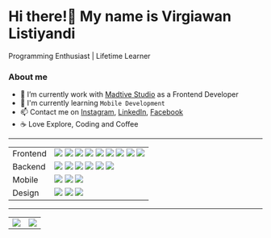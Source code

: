 # Hi there!👋 My name is Virgiawan Listiyandi

Programming Enthusiast | Lifetime Learner

### About me

- 🚀 I’m currently work with <a href="https://www.madtive.com">Madtive Studio</a> as a Frontend Developer
- 🌱 I'm currently learning `Mobile Development`
- 📫 Contact me on <a href="https://www.instagram.com/virgiawan.ly">Instagram</a>, <a href="https://www.linkedin.com/in/virgiawanly/">LinkedIn</a>, <a href="https://www.facebook.com/virgiawanly">Facebook</a>
- ☕ Love Explore, Coding and Coffee

<hr>

<table>
  <tr>
    <td>Frontend</td>
    <td>
      <img src="https://img.shields.io/badge/JavaScript-F7DF1E?style=flat&logo=javascript&logoColor=black">
      <img src="https://img.shields.io/badge/TypeScript-007ACC?style=flat&logo=typescript&logoColor=white">
      <img src="https://img.shields.io/badge/React-20232A?style=flat&logo=react&logoColor=61DAFB">
      <img src="https://img.shields.io/badge/Vue-43853D.svg?style=flat&logo=vuedotjs&logoColor=white">
      <img src="https://img.shields.io/badge/Vite-646CFF.svg?style=flat&logo=Vite&logoColor=white">
      <img src="https://img.shields.io/badge/Astro-E34F26?style=flat&logo=astro&logoColor=white">
      <img src="https://img.shields.io/badge/jQuery-0769AD?style=flat&logo=jquery&logoColor=white">
      <img src="https://img.shields.io/badge/Bootstrap-563D7C?style=flat&logo=bootstrap&logoColor=white">
      <img src="https://img.shields.io/badge/Tailwind_CSS-38B2AC?style=flat&logo=tailwind-css&logoColor=white">
    </td>
  </tr>
  <tr>
    <td>Backend</td>
    <td>
      <img src="https://img.shields.io/badge/PHP-777BB4?style=flat&logo=php&logoColor=white">
      <img src="https://img.shields.io/badge/Laravel-FF2D20?style=flat&logo=laravel&logoColor=white">
      <img src="https://img.shields.io/badge/Express.js-121011?style=flat&logo=Express&logoColor=white">
      <img src="https://img.shields.io/badge/Nest.js-D9224C?style=flat&logo=nestjs&logoColor=white">
      <img src="https://img.shields.io/badge/MySQL-00ADD8?style=flat&logo=mysql&logoColor=white">
      <img src="https://img.shields.io/badge/MongoDB-4EA94B?style=flat&logo=mongodb&logoColor=white">
    </td>
  </tr>
  <tr>
    <td>Mobile</td>
    <td>
      <img src="https://img.shields.io/badge/Flutter-02569B?style=flat&logo=flutter&logoColor=white">
      <img src="https://img.shields.io/badge/React_Native-0095D5?style=flat&logo=react&logoColor=white">
      <img src="https://img.shields.io/badge/Kotlin-663399?&style=flat&logo=kotlin&logoColor=white">
    </td>
  </tr>
  <tr>
    <td>Design</td>
    <td>
      <img src="https://img.shields.io/badge/Figma-F24E1E?style=flat&logo=figma&logoColor=white">
      <img src="https://img.shields.io/badge/Photoshop-31A8FF?style=flat&logo=Adobe%20Photoshop&logoColor=black">
      <img src="https://img.shields.io/badge/Illustrator-FF9A00?style=flat&logo=adobe%20illustrator&logoColor=white">
    </td>
  </tr>
</table>

<hr>

<table>
  <tr>
    <td valign="top">
      <img src="https://github-readme-stats.vercel.app/api/top-langs/?username=virgiawanly&layout=compact&theme=radical">
    </td>
    <td valign="top">
      <img src="https://github-readme-stats.vercel.app/api/wakatime?username=virgiawanly&theme=radical">
    </td>
  </tr>
</table>
